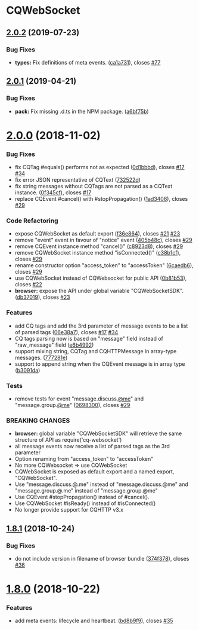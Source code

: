 # CQWebSocket

## [2.0.2](https://github.com/momocow/node-cq-websocket/compare/v2.0.1...v2.0.2) (2019-07-23)


### Bug Fixes

* **types:** Fix definitions of meta events. ([ca1a731](https://github.com/momocow/node-cq-websocket/commit/ca1a731)), closes [#77](https://github.com/momocow/node-cq-websocket/issues/77)

## [2.0.1](https://github.com/momocow/node-cq-websocket/compare/v2.0.0...v2.0.1) (2019-04-21)


### Bug Fixes

* **pack:** Fix missing .d.ts in the NPM package. ([a6bf75b](https://github.com/momocow/node-cq-websocket/commit/a6bf75b))

# [2.0.0](https://github.com/momocow/node-cq-websocke/compare/v1.8.1...v2.0.0) (2018-11-02)


### Bug Fixes

* fix CQTag #equals() performs not as expected ([0d1bbbd](https://github.com/momocow/node-cq-websocke/commit/0d1bbbd)), closes [#17](https://github.com/momocow/node-cq-websocke/issues/17) [#34](https://github.com/momocow/node-cq-websocke/issues/34)
* fix error JSON representative of CQText ([732522d](https://github.com/momocow/node-cq-websocke/commit/732522d))
* fix string messages without CQTags are not parsed as a CQText instance. ([0f345cf](https://github.com/momocow/node-cq-websocke/commit/0f345cf)), closes [#17](https://github.com/momocow/node-cq-websocke/issues/17)
* replace CQEvent #cancel() with #stopPropagation() ([1ad3408](https://github.com/momocow/node-cq-websocke/commit/1ad3408)), closes [#29](https://github.com/momocow/node-cq-websocke/issues/29)


### Code Refactoring

* expose CQWebSocket as default export ([f36e864](https://github.com/momocow/node-cq-websocke/commit/f36e864)), closes [#21](https://github.com/momocow/node-cq-websocke/issues/21) [#23](https://github.com/momocow/node-cq-websocke/issues/23)
* remove "event" event in favour of "notice" event ([405b48c](https://github.com/momocow/node-cq-websocke/commit/405b48c)), closes [#29](https://github.com/momocow/node-cq-websocke/issues/29)
* remove CQEvent instance method "cancel()" ([c8923d8](https://github.com/momocow/node-cq-websocke/commit/c8923d8)), closes [#29](https://github.com/momocow/node-cq-websocke/issues/29)
* remove CQWebSocket instance method "isConnected()" ([c38b1cf](https://github.com/momocow/node-cq-websocke/commit/c38b1cf)), closes [#29](https://github.com/momocow/node-cq-websocke/issues/29)
* rename constructor option "access_token" to "accessToken" ([6caedb6](https://github.com/momocow/node-cq-websocke/commit/6caedb6)), closes [#29](https://github.com/momocow/node-cq-websocke/issues/29)
* use CQWebSocket instead of CQWebsocket for public API ([0b81b53](https://github.com/momocow/node-cq-websocke/commit/0b81b53)), closes [#22](https://github.com/momocow/node-cq-websocke/issues/22)
* **browser:** expose the API under global variable "CQWebSocketSDK". ([db37019](https://github.com/momocow/node-cq-websocke/commit/db37019)), closes [#23](https://github.com/momocow/node-cq-websocke/issues/23)


### Features

* add CQ tags and add the 3rd parameter of message events to be a list of parsed tags ([06e38a7](https://github.com/momocow/node-cq-websocke/commit/06e38a7)), closes [#17](https://github.com/momocow/node-cq-websocke/issues/17) [#34](https://github.com/momocow/node-cq-websocke/issues/34)
* CQ tags parsing now is based on "message" field instead of "raw_message" field ([e6b4992](https://github.com/momocow/node-cq-websocke/commit/e6b4992))
* support mixing string, CQTag and CQHTTPMessage in array-type messages. ([777281e](https://github.com/momocow/node-cq-websocke/commit/777281e))
* support to append string when the CQEvent message is in array type ([b3091da](https://github.com/momocow/node-cq-websocke/commit/b3091da))


### Tests

* remove tests for event "message.discuss.[@me](https://github.com/me)" and "message.group.[@me](https://github.com/me)" ([0698300](https://github.com/momocow/node-cq-websocke/commit/0698300)), closes [#29](https://github.com/momocow/node-cq-websocke/issues/29)


### BREAKING CHANGES

* **browser:** global variable "CQWebSocketSDK" will retrieve the same structure of API as
require('cq-websocket')
* all message events now receive a list of parsed tags as the 3rd parameter
* Option renaming from "access_token" to "accessToken"
* No more CQWebsocket => use CQWebSocket
* CQWebSocket is exposed as default export and a named export, "CQWebSocket".
* Use "message.discuss.@.me" instead of "message.discuss.@me" and
"message.group.@.me" instead of "message.group.@me"
* Use CQEvent #stopPropagation() instead of #cancel().
* Use CQWebSocket #isReady() instead of #isConnected()
* No longer provide support for CQHTTP v3.x

## [1.8.1](https://github.com/momocow/node-cq-websocket/compare/v1.8.0...v1.8.1) (2018-10-24)


### Bug Fixes

* do not include version in filename of browser bundle ([374f378](https://github.com/momocow/node-cq-websocket/commit/374f378)), closes [#36](https://github.com/momocow/node-cq-websocket/issues/36)

# [1.8.0](https://github.com/momocow/node-cq-websocket/compare/v1.7.0...v1.8.0) (2018-10-22)


### Features

* add meta events: lifecycle and heartbeat. ([bd8b9f9](https://github.com/momocow/node-cq-websocket/commit/bd8b9f9)), closes [#35](https://github.com/momocow/node-cq-websocket/issues/35)
